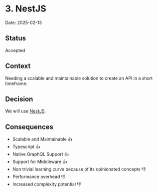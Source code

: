 # 3. NestJS

Date: 2025-02-13

## Status

Accepted

## Context

Needing a scalable and maintainable solution to create an API in a short timeframe.

## Decision

We will use [NestJS](https://nestjs.com/).

## Consequences

- Scalable and Maintainable :thumbsup:
- Typescript :thumbsup:
- Native GraphQL Support :thumbsup:
- Support for Middleware :thumbsup:
- Non trivial learning curve because of its opinionated concepts :thumbsdown:
- Performance overhead :thumbsdown:
- Increased complexity potential :thumbsdown:
